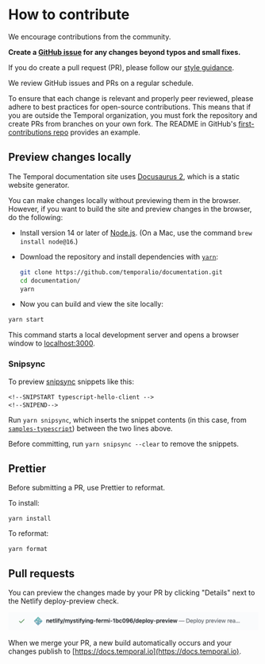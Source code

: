 # How to contribute

We encourage contributions from the community.

**Create a [GitHub issue](https://github.com/temporalio/documentation/issues) for any changes beyond typos and small fixes.**

If you do create a pull request (PR), please follow our [style guidance](/STYLE.md).

We review GitHub issues and PRs on a regular schedule.

To ensure that each change is relevant and properly peer reviewed, please adhere to best practices for open-source contributions.
This means that if you are outside the Temporal organization, you must fork the repository and create PRs from branches on your own fork.
The README in GitHub's [first-contributions repo](https://github.com/firstcontributions/first-contributions) provides an example.

## Preview changes locally

The Temporal documentation site uses [Docusaurus 2](https://v2.docusaurus.io/), which is a static website generator.

You can make changes locally without previewing them in the browser.
However, if you want to build the site and preview changes in the browser, do the following:

- Install version 14 or later of [Node.js](https://nodejs.org/en/download/).
  (On a Mac, use the command `brew install node@16`.)
- Download the repository and install dependencies with [`yarn`](https://classic.yarnpkg.com/en/docs/install#mac-stable):

  ```bash
  git clone https://github.com/temporalio/documentation.git
  cd documentation/
  yarn

- Now you can build and view the site locally:

```bash
yarn start
```

This command starts a local development server and opens a browser window to [localhost:3000](http://localhost:3000/).

### Snipsync

To preview [snipsync](https://github.com/temporalio/snipsync) snippets like this:

```
<!--SNIPSTART typescript-hello-client -->
<!--SNIPEND-->
```

Run `yarn snipsync`, which inserts the snippet contents (in this case, from [`samples-typescript`](https://github.com/temporalio/samples-typescript/blob/75bdcd613bd24f8f357cb96d1b83051353c5685a/hello-world/src/client.ts#L1)) between the two lines above.

Before committing, run `yarn snipsync --clear` to remove the snippets.

## Prettier

Before submitting a PR, use Prettier to reformat.

To install:

```
yarn install
```

To reformat:

```
yarn format
```

## Pull requests

You can preview the changes made by your PR by clicking "Details" next to the Netlify deploy-preview check.

![Netlify build preview](static/img/readme/netlifypreview.png)

When we merge your PR, a new build automatically occurs and your changes publish to [https://docs.temporal.io](https://docs.temporal.io).
